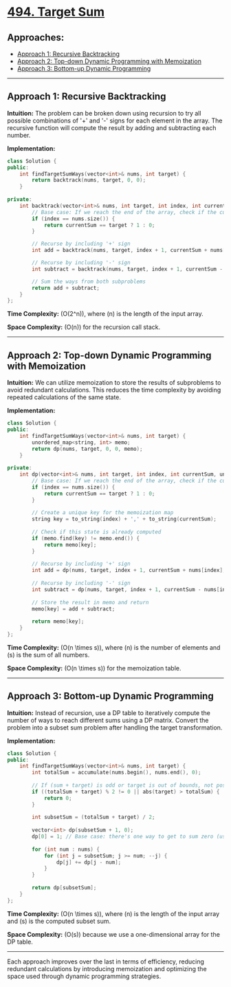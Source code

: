 # [494. Target Sum](https://leetcode.com/problems/target-sum/)

## Approaches:
- [Approach 1: Recursive Backtracking](#approach-1-recursive-backtracking)
- [Approach 2: Top-down Dynamic Programming with Memoization](#approach-2-top-down-dynamic-programming-with-memoization)
- [Approach 3: Bottom-up Dynamic Programming](#approach-3-bottom-up-dynamic-programming)

---

## Approach 1: Recursive Backtracking

**Intuition:**
The problem can be broken down using recursion to try all possible combinations of '+' and '-' signs for each element in the array. The recursive function will compute the result by adding and subtracting each number.

**Implementation:**

```cpp
class Solution {
public:
    int findTargetSumWays(vector<int>& nums, int target) {
        return backtrack(nums, target, 0, 0);
    }
    
private:
    int backtrack(vector<int>& nums, int target, int index, int currentSum) {
        // Base case: If we reach the end of the array, check if the current sum equals target
        if (index == nums.size()) {
            return currentSum == target ? 1 : 0;
        }

        // Recurse by including '+' sign
        int add = backtrack(nums, target, index + 1, currentSum + nums[index]);

        // Recurse by including '-' sign
        int subtract = backtrack(nums, target, index + 1, currentSum - nums[index]);

        // Sum the ways from both subproblems
        return add + subtract;
    }
};
```

**Time Complexity:** \(O(2^n)\), where \(n\) is the length of the input array.

**Space Complexity:** \(O(n)\) for the recursion call stack.

---

## Approach 2: Top-down Dynamic Programming with Memoization

**Intuition:**
We can utilize memoization to store the results of subproblems to avoid redundant calculations. This reduces the time complexity by avoiding repeated calculations of the same state.

**Implementation:**

```cpp
class Solution {
public:
    int findTargetSumWays(vector<int>& nums, int target) {
        unordered_map<string, int> memo;
        return dp(nums, target, 0, 0, memo);
    }
    
private:
    int dp(vector<int>& nums, int target, int index, int currentSum, unordered_map<string, int>& memo) {
        // Base case: If we reach the end of the array, check if the current sum equals target
        if (index == nums.size()) {
            return currentSum == target ? 1 : 0;
        }
        
        // Create a unique key for the memoization map
        string key = to_string(index) + ',' + to_string(currentSum);
        
        // Check if this state is already computed
        if (memo.find(key) != memo.end()) {
            return memo[key];
        }
        
        // Recurse by including '+' sign
        int add = dp(nums, target, index + 1, currentSum + nums[index], memo);
        
        // Recurse by including '-' sign
        int subtract = dp(nums, target, index + 1, currentSum - nums[index], memo);
        
        // Store the result in memo and return
        memo[key] = add + subtract;
        
        return memo[key];
    }
};
```

**Time Complexity:** \(O(n \times s)\), where \(n\) is the number of elements and \(s\) is the sum of all numbers.

**Space Complexity:** \(O(n \times s)\) for the memoization table.

---

## Approach 3: Bottom-up Dynamic Programming

**Intuition:**
Instead of recursion, use a DP table to iteratively compute the number of ways to reach different sums using a DP matrix. Convert the problem into a subset sum problem after handling the target transformation.

**Implementation:**

```cpp
class Solution {
public:
    int findTargetSumWays(vector<int>& nums, int target) {
        int totalSum = accumulate(nums.begin(), nums.end(), 0);
        
        // If (sum + target) is odd or target is out of bounds, not possible
        if ((totalSum + target) % 2 != 0 || abs(target) > totalSum) {
            return 0;
        }
        
        int subsetSum = (totalSum + target) / 2;
        
        vector<int> dp(subsetSum + 1, 0);
        dp[0] = 1; // Base case: there's one way to get to sum zero (using no elements)
        
        for (int num : nums) {
            for (int j = subsetSum; j >= num; --j) {
                dp[j] += dp[j - num];
            }
        }
        
        return dp[subsetSum];
    }
};
```

**Time Complexity:** \(O(n \times s)\), where \(n\) is the length of the input array and \(s\) is the computed subset sum.

**Space Complexity:** \(O(s)\) because we use a one-dimensional array for the DP table. 

---
Each approach improves over the last in terms of efficiency, reducing redundant calculations by introducing memoization and optimizing the space used through dynamic programming strategies.

